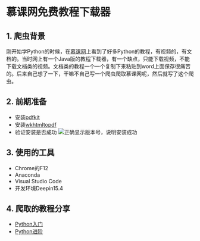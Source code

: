 # 慕课网免费教程下载器
## 1. 爬虫背景
刚开始学Python的时候，在[慕课网](http://www.imooc.com/)上看到了好多Python的教程，有视频的，有文档的。当时网上有一个Java版的教程下载器，有一个缺点，只能下载视频，不能下载文档类的视频。文档类的教程一个一个复制下来粘贴到word上面保存很痛苦的。后来自己想了一下，干嘛不自己写一个爬虫爬取慕课网呢，然后就写了这个爬虫。

## 2. 前期准备
 - 安装[pdfkit](https://pypi.python.org/pypi/pdfkit)
 - 安装[wkhtmltopdf](https://wkhtmltopdf.org/)
 - 验证安装是否成功
![正确显示版本号，说明安装成功](http://upload-images.jianshu.io/upload_images/5298387-0d8c7a1ab325841e.png?imageMogr2/auto-orient/strip%7CimageView2/2/w/1240)

## 3. 使用的工具
 - Chrome的F12
 - Anaconda
 - Visual Studio Code
 - 开发环境Deepin15.4

## 4. 爬取的教程分享
 - [Python入门](https://pan.baidu.com/s/1pKLAcgN)
 - [Python进阶](https://pan.baidu.com/s/1geSBVA7)
